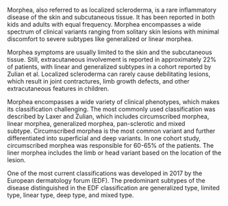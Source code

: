 Morphea, also referred to as localized scleroderma, is a rare inflammatory disease of the skin and subcutaneous tissue. It has been reported in both kids and adults with equal frequency. Morphea encompasses a wide spectrum of clinical variants ranging from solitary skin lesions with minimal discomfort to severe subtypes like generalized or linear morphea.

Morphea symptoms are usually limited to the skin and the subcutaneous tissue. Still, extracutaneous involvement is reported in approximately 22% of patients, with linear and generalized subtypes in a cohort reported by Zulian et al. Localized scleroderma can rarely cause debilitating lesions, which result in joint contractures, limb growth defects, and other extracutaneous features in children.

Morphea encompasses a wide variety of clinical phenotypes, which makes its classification challenging. The most commonly used classification was described by Laxer and Zulian, which includes circumscribed morphea, linear morphea, generalized morphea, pan-sclerotic and mixed subtype. Circumscribed morphea is the most common variant and further differentiated into superficial and deep variants. In one cohort study, circumscribed morphea was responsible for 60-65% of the patients. The liner morphea includes the limb or head variant based on the location of the lesion.

One of the most current classifications was developed in 2017 by the European dermatology forum (EDF). The predominant subtypes of the disease distinguished in the EDF classification are generalized type, limited type, linear type, deep type, and mixed type.